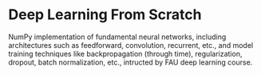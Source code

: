 # Deep Learning From Scratch

NumPy implementation of fundamental neural networks, including architectures such as feedforward, convolution, recurrent, etc., and model training techniques like backpropagation (through time), regularization, dropout, batch normalization, etc., intructed by FAU deep learning course.
